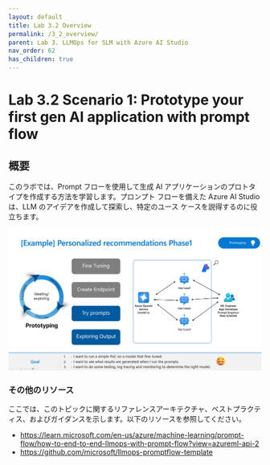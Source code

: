 ```yaml
---
layout: default
title: Lab 3.2 Overview
permalink: /3_2_overview/
parent: Lab 3. LLMOps for SLM with Azure AI Studio
nav_order: 62
has_children: true
---
```


# Lab 3.2 Scenario 1: Prototype your first gen AI application with prompt flow

## 概要
このラボでは、Prompt フローを使用して生成 AI アプリケーションのプロトタイプを作成する方法を学習します。プロンプト フローを備えた Azure AI Studio は、LLM のアイデアを作成して探索し、特定のユース ケースを説得するのに役立ちます。 

![LLMOpsの](images/prototyping_requirements.jpg)

### その他のリソース
ここでは、このトピックに関するリファレンスアーキテクチャ、ベストプラクティス、およびガイダンスを示します。以下のリソースを参照してください。 

- https://learn.microsoft.com/en-us/azure/machine-learning/prompt-flow/how-to-end-to-end-llmops-with-prompt-flow?view=azureml-api-2
- https://github.com/microsoft/llmops-promptflow-template
